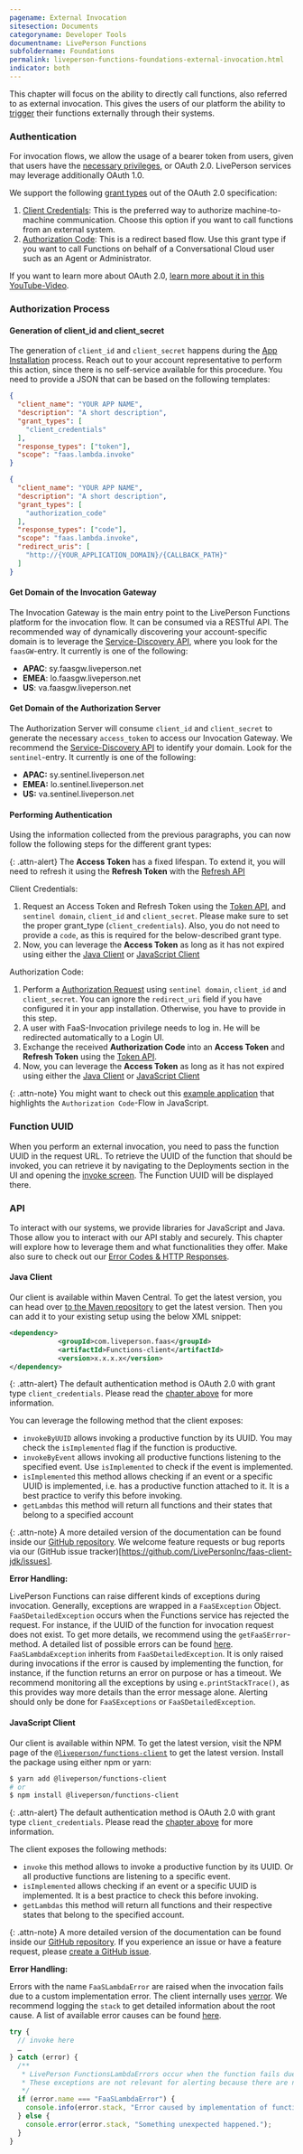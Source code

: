 ```yaml
---
pagename: External Invocation
sitesection: Documents
categoryname: Developer Tools
documentname: LivePerson Functions
subfoldername: Foundations
permalink: liveperson-functions-foundations-external-invocation.html
indicator: both
---
```


This chapter will focus on the ability to directly call functions, also referred to as external invocation. This gives the users of our platform the ability to [trigger](liveperson-functions-foundations-concepts.html#triggers) their functions externally through their systems.

### Authentication

For invocation flows, we allow the usage of a bearer token from users, given that users have the [necessary privileges](liveperson-functions-permission-system.html), or OAuth 2.0. LivePerson services may leverage additionally OAuth 1.0.

We support the following [grant types](https://oauth.net/2/grant-types/) out of the OAuth 2.0 specification:

1. [Client Credentials](https://oauth.net/2/grant-types/client-credentials/): This is the preferred way to authorize machine-to-machine communication. Choose this option if you want to call functions from an external system.
2. [Authorization Code](https://oauth.net/2/grant-types/authorization-code/): This is a redirect based flow. Use this grant type if you want to call Functions on behalf of a Conversational Cloud user such as an Agent or Administrator.

If you want to learn more about OAuth 2.0, [learn more about it in this YouTube-Video](https://www.youtube.com/watch?v=CPbvxxslDTU).
### Authorization Process

#### Generation of client_id and client_secret

The generation of `client_id` and `client_secret` happens during the [App Installation](conversational-cloud-applications-installing-conversational-cloud-applications.html) process. Reach out to your account representative to perform this action, since there is no self-service available for this procedure. You need to provide a JSON that can be based on the following templates:

```json
{
  "client_name": "YOUR APP NAME",
  "description": "A short description",
  "grant_types": [
    "client_credentials"
  ],
  "response_types": ["token"],
  "scope": "faas.lambda.invoke"
}
```

```json
{
  "client_name": "YOUR APP NAME",
  "description": "A short description",
  "grant_types": [
    "authorization_code"
  ],
  "response_types": ["code"],
  "scope": "faas.lambda.invoke",
  "redirect_uris": [
    "http://{YOUR_APPLICATION_DOMAIN}/{CALLBACK_PATH}"
  ]
}
```

#### Get Domain of the Invocation Gateway

The Invocation Gateway is the main entry point to the LivePerson Functions platform for the invocation flow. It can be consumed via a RESTful API. The recommended way of dynamically discovering your account-specific domain is to leverage the [Service-Discovery API](domain-api.html), where you look for the `faasGW`-entry. It currently is one of the following:

* **APAC**: sy.faasgw.liveperson.net
* **EMEA**: lo.faasgw.liveperson.net
* **US**:   va.faasgw.liveperson.net

#### Get Domain of the Authorization Server

The Authorization Server will consume `client_id` and `client_secret` to generate the necessary `access_token` to access our Invocation Gateway. We recommend the [Service-Discovery API](domain-api.html) to identify your domain. Look for the `sentinel`-entry. It currently is one of the following:

* **APAC:** sy.sentinel.liveperson.net
* **EMEA:** lo.sentinel.liveperson.net
* **US:**   va.sentinel.liveperson.net

#### Performing Authentication

Using the information collected from the previous paragraphs, you can now follow the following steps for the different grant types:

{: .attn-alert}
The **Access Token** has a fixed lifespan. To extend it, you will need to refresh it using the **Refresh Token** with the [Refresh API](authorizing-conversational-cloud-applications-methods-refresh-request.html)

Client Credentials:

1. Request an Access Token and Refresh Token using the [Token API](authorizing-conversational-cloud-applications-methods-token-request.html), and `sentinel domain`, `client_id` and `client_secret`. Please make sure to set the proper grant_type (`client_credentials`). Also, you do not need to provide a `code`, as this is required for the below-described grant type.
2. Now, you can leverage the **Access Token** as long as it has not expired using either the [Java Client](#java-client) or [JavaScript Client](#javascript-client)

Authorization Code:

1. Perform a [Authorization Request](authorizing-conversational-cloud-applications-methods-authorization-request.html) using `sentinel domain`, `client_id` and `client_secret`. You can ignore the `redirect_uri` field if you have configured it in your app installation. Otherwise, you have to provide in this step.
2. A user with FaaS-Invocation privilege needs to log in. He will be redirected automatically to a Login UI.
3. Exchange the received **Authorization Code** into an **Access Token** and **Refresh Token** using the [Token API](authorizing-conversational-cloud-applications-methods-token-request.html).
4. Now, you can leverage the **Access Token** as long as it has not expired using either the [Java Client](#java-client) or [JavaScript Client](#javascript-client)

{: .attn-note}
You might want to check out this [example application](authorizing-conversational-cloud-applications-samples-application-login-sample-app.html) that highlights the `Authorization Code`-Flow in JavaScript.

### Function UUID

When you perform an external invocation, you need to pass the function UUID in the request URL. To retrieve the UUID of the function that should be invoked, you can retrieve it by navigating to the Deployments section in the UI and opening the [invoke screen](liveperson-functions-getting-started-development-deep-dive-ui.html#testing-your-function). The Function UUID will be displayed there.

### API

To interact with our systems, we provide libraries for JavaScript and Java. Those allow you to interact with our API stably and securely. This chapter will explore how to leverage them and what functionalities they offer. Make also sure to check out our [Error Codes & HTTP Responses](liveperson-functions-foundations-error-codes.html).

#### Java Client

Our client is available within Maven Central. To get the latest version, you can head over [to the Maven repository](https://mvnrepository.com/artifact/com.liveperson.faas/functions-client) to get the latest version. Then you can add it to your existing setup using the below XML snippet:

```xml
<dependency>
            <groupId>com.liveperson.faas</groupId>
            <artifactId>Functions-client</artifactId>
            <version>x.x.x.x</version>
</dependency>
```

{: .attn-alert}
The default authentication method is OAuth 2.0 with grant type `client_credentials`. Please read the [chapter above](#authorization-process) for more information.

You can leverage the following method that the client exposes:

* `invokeByUUID` allows invoking a productive function by its UUID. You may check the `isImplemented` flag if the function is productive.
* `invokeByEvent` allows invoking all productive functions listening to the specified event. Use `isImplemented` to check if the event is implemented.
* `isImplemented` this method allows checking if an event or a specific UUID is implemented, i.e. has a productive function attached to it. It is a best practice to verify this before invoking.
* `getLambdas` this method will return all functions and their states that belong to a specified account

{: .attn-note}
A more detailed version of the documentation can be found inside our [GitHub repository](https://github.com/LivePersonInc/faas-client-jdk). We welcome feature requests or bug reports via our (GitHub issue tracker)[https://github.com/LivePersonInc/faas-client-jdk/issues].

**Error Handling:**

LivePerson Functions can raise different kinds of exceptions during invocation. Generally, exceptions are wrapped in a `FaaSException` Object.
`FaaSDetailedException` occurs when the Functions service has rejected the request. For instance, if the UUID of the function for invocation request does not exist.
To get more details, we recommend using the `getFaaSError`-method. A detailed list of possible errors can be found [here](liveperson-functions-foundations-error-codes.html). `FaaSLambdaException` inherits from `FaaSDetailedException`. It is only raised during invocations if the error is caused by implementing the function, for instance, if the function returns an error on purpose or has a timeout. We recommend monitoring all the exceptions by using `e.printStackTrace()`, as this provides way more details than the error message alone. Alerting should only be done for `FaaSExceptions` or `FaaSDetailedException`.

#### JavaScript Client

Our client is available within NPM. To get the latest version, visit the NPM page of the [`@liveperson/functions-client`](https://www.npmjs.com/package/liveperson-functions-client) to get the latest version. Install the package using either npm or yarn:

```bash
$ yarn add @liveperson/functions-client
# or
$ npm install @liveperson/functions-client
```

{: .attn-alert}
The default authentication method is OAuth 2.0 with grant type `client_credentials`. Please read the [chapter above](#authorization-process) for more information.

The client exposes the following methods:

* `invoke` this method allows to invoke a productive function by its UUID. Or all productive functions are listening to a specific event.
* `isImplemented` allows checking if an event or a specific UUID is implemented. It is a best practice to check this before invoking.
* `getLambdas` this method will return all functions and their respective states that belong to the specified account.

{: .attn-note}
A more detailed version of the documentation can be found inside our [GitHub repository](https://github.com/LivePersonInc/faas-client-node). If you experience an issue or have a feature request, please [create a GitHub issue](https://github.com/LivePersonInc/faas-client-node/issues).

**Error Handling:**

Errors with the name `FaaSLambdaError` are raised when the invocation fails due to a custom implementation error. The client internally uses [verror](https://github.com/joyent/node-verror). We recommend logging the `stack` to get detailed information about the root cause. A list of available error causes can be found [here](liveperson-functions-foundations-error-codes.html).

```javascript
try {
  // invoke here
  …
} catch (error) {
  /**
   * LivePerson FunctionsLambdaErrors occur when the function fails due to the implementation.
   * These exceptions are not relevant for alerting because there are no issues with the service itself.
   */
  if (error.name === "FaaSLambdaError") {
    console.info(error.stack, "Error caused by implementation of function.");
  } else {
    console.error(error.stack, "Something unexpected happened.");
  }
}
```
